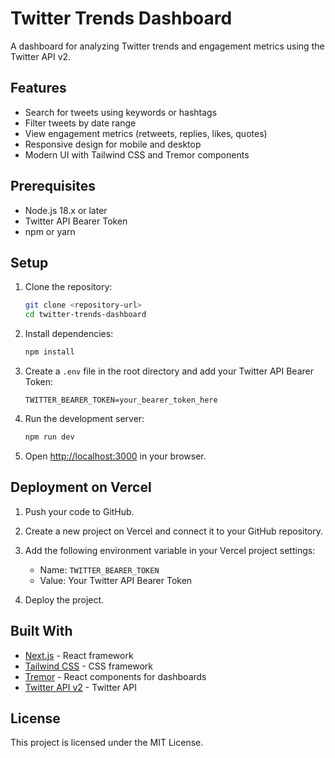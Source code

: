 # Twitter Trends Dashboard

A dashboard for analyzing Twitter trends and engagement metrics using the Twitter API v2.

## Features

- Search for tweets using keywords or hashtags
- Filter tweets by date range
- View engagement metrics (retweets, replies, likes, quotes)
- Responsive design for mobile and desktop
- Modern UI with Tailwind CSS and Tremor components

## Prerequisites

- Node.js 18.x or later
- Twitter API Bearer Token
- npm or yarn

## Setup

1. Clone the repository:
   ```bash
   git clone <repository-url>
   cd twitter-trends-dashboard
   ```

2. Install dependencies:
   ```bash
   npm install
   ```

3. Create a `.env` file in the root directory and add your Twitter API Bearer Token:
   ```
   TWITTER_BEARER_TOKEN=your_bearer_token_here
   ```

4. Run the development server:
   ```bash
   npm run dev
   ```

5. Open [http://localhost:3000](http://localhost:3000) in your browser.

## Deployment on Vercel

1. Push your code to GitHub.

2. Create a new project on Vercel and connect it to your GitHub repository.

3. Add the following environment variable in your Vercel project settings:
   - Name: `TWITTER_BEARER_TOKEN`
   - Value: Your Twitter API Bearer Token

4. Deploy the project.

## Built With

- [Next.js](https://nextjs.org/) - React framework
- [Tailwind CSS](https://tailwindcss.com/) - CSS framework
- [Tremor](https://www.tremor.so/) - React components for dashboards
- [Twitter API v2](https://developer.twitter.com/en/docs/twitter-api) - Twitter API

## License

This project is licensed under the MIT License. 